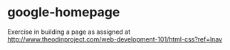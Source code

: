 # google-homepage
Exercise in building a page as assigned at
http://www.theodinproject.com/web-development-101/html-css?ref=lnav
